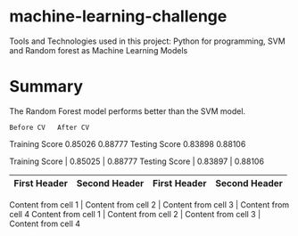 # machine-learning-challenge

Tools and Technologies used in this project: Python for programming, SVM and Random forest as Machine Learning Models 
 
# Summary

The Random Forest model performs better than the SVM model.


 	Before CV	After CV
Training Score	0.85026	0.88777
Testing Score	0.83898	0.88106



 
Training Score | 0.85025 | 0.88777
Testing Score | 0.83897 | 0.88106


First Header | Second Header | First Header | Second Header
------------ | ------------- |------------- | ------------- 

Content from cell 1 | Content from cell 2 | Content from cell 3 | Content from cell 4
Content from cell 1 | Content from cell 2 | Content from cell 3 | Content from cell 4
